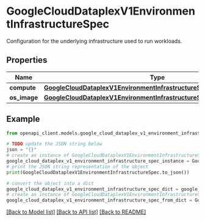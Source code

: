 # GoogleCloudDataplexV1EnvironmentInfrastructureSpec

Configuration for the underlying infrastructure used to run workloads.

## Properties

Name | Type | Description | Notes
------------ | ------------- | ------------- | -------------
**compute** | [**GoogleCloudDataplexV1EnvironmentInfrastructureSpecComputeResources**](GoogleCloudDataplexV1EnvironmentInfrastructureSpecComputeResources.md) |  | [optional] 
**os_image** | [**GoogleCloudDataplexV1EnvironmentInfrastructureSpecOsImageRuntime**](GoogleCloudDataplexV1EnvironmentInfrastructureSpecOsImageRuntime.md) |  | [optional] 

## Example

```python
from openapi_client.models.google_cloud_dataplex_v1_environment_infrastructure_spec import GoogleCloudDataplexV1EnvironmentInfrastructureSpec

# TODO update the JSON string below
json = "{}"
# create an instance of GoogleCloudDataplexV1EnvironmentInfrastructureSpec from a JSON string
google_cloud_dataplex_v1_environment_infrastructure_spec_instance = GoogleCloudDataplexV1EnvironmentInfrastructureSpec.from_json(json)
# print the JSON string representation of the object
print(GoogleCloudDataplexV1EnvironmentInfrastructureSpec.to_json())

# convert the object into a dict
google_cloud_dataplex_v1_environment_infrastructure_spec_dict = google_cloud_dataplex_v1_environment_infrastructure_spec_instance.to_dict()
# create an instance of GoogleCloudDataplexV1EnvironmentInfrastructureSpec from a dict
google_cloud_dataplex_v1_environment_infrastructure_spec_from_dict = GoogleCloudDataplexV1EnvironmentInfrastructureSpec.from_dict(google_cloud_dataplex_v1_environment_infrastructure_spec_dict)
```
[[Back to Model list]](../README.md#documentation-for-models) [[Back to API list]](../README.md#documentation-for-api-endpoints) [[Back to README]](../README.md)


